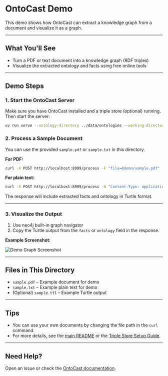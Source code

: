 # OntoCast Demo

This demo shows how OntoCast can extract a knowledge graph from a document and visualize it as a graph.

---

## What You'll See
- Turn a PDF or text document into a knowledge graph (RDF triples)
- Visualize the extracted ontology and facts using free online tools

---

## Demo Steps

### 1. Start the OntoCast Server

Make sure you have OntoCast installed and a triple store (optional) running. Then start the server:

```bash
uv run serve --ontology-directory ../data/ontologies --working-directory ../data
```

### 2. Process a Sample Document

You can use the provided `sample.pdf` or `sample.txt` in this directory.

**For PDF:**
```bash
curl -X POST http://localhost:8999/process -F "file=@demo/sample.pdf"
```

**For plain text:**
```bash
curl -X POST http://localhost:8999/process -H "Content-Type: application/json" -d '{"text": "Your document text here"}'
```

The response will include extracted facts and ontology in Turtle format.

---

### 3. Visualize the Output

1. Use neo4j built-in graph navigator
2. Copy the Turtle output from the `facts` or `ontology` field in the response.

**Example Screenshot:**

![Demo Graph Screenshot](figs/thames-water.png)

---

## Files in This Directory
- `sample.pdf` – Example document for demo
- `sample.txt` – Example plain text for demo
- (Optional) `sample.ttl` – Example Turtle output

---

## Tips
- You can use your own documents by changing the file path in the `curl` command.
- For more details, see the [main README](../README.md) or the [Triple Store Setup Guide](../docs/user_guide/triple_stores.md).

---

## Need Help?
Open an issue or check the [OntoCast documentation](https://growgraph.github.io/ontocast). 